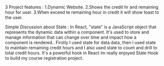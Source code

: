 3 Project features :
1.Dynamic Website.
2.Shows the credit hr and remaining hour for user.
3.When exceed te remaining hour in credit it will show toast to the user.


Simple Discussion about State :
In React, "state" is a JavaScript object that represents the dynamic data within a component. It's used to store and manage information that can change over time and impact how a component is rendered.. Firstly I used state for data data, then I used state to maintain remaining credit hours and I also used state to count and drill to total credit hours. It's a powerful hook in React im really enjoyed State Hook to build my course registration project.
